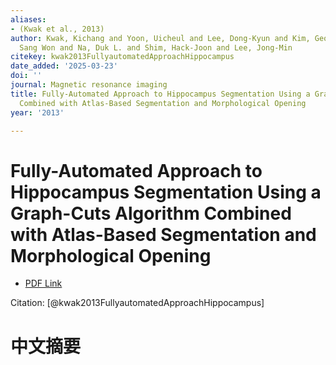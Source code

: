 ```yaml
---
aliases:
- (Kwak et al., 2013)
author: Kwak, Kichang and Yoon, Uicheul and Lee, Dong-Kyun and Kim, Geon Ha and Seo,
  Sang Won and Na, Duk L. and Shim, Hack-Joon and Lee, Jong-Min
citekey: kwak2013FullyautomatedApproachHippocampus
date_added: '2025-03-23'
doi: ''
journal: Magnetic resonance imaging
title: Fully-Automated Approach to Hippocampus Segmentation Using a Graph-Cuts Algorithm
  Combined with Atlas-Based Segmentation and Morphological Opening
year: '2013'

---
```

# Fully-Automated Approach to Hippocampus Segmentation Using a Graph-Cuts Algorithm Combined with Atlas-Based Segmentation and Morphological Opening
- [PDF Link](zotero://open-pdf/library/items/SQF8DEWT)

Citation: [@kwak2013FullyautomatedApproachHippocampus]

# 中文摘要
